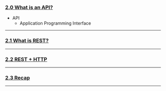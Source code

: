 ### [2.0 What is an API?](https://nomadcoders.co/graphql-for-beginners/lectures/3696)
- API
	- Application Programming Interface
*** 
### [2.1 What is REST?](https://nomadcoders.co/graphql-for-beginners/lectures/3697)

*** 
### [2.2 REST + HTTP](https://nomadcoders.co/graphql-for-beginners/lectures/3698)

*** 
### [2.3 Recap](https://nomadcoders.co/graphql-for-beginners/lectures/3699)

*** 
